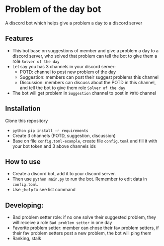# Problem of the day bot
 A discord bot which helps give a problem a day to a discord server

## Features
- This bot base on suggestions of member and give a problem a day to a discord server, who solved that problem can tell
the bot to give them a role `Solver of the day`
- Let say you has 3 channels in your discord server:
    - POTD: channel to post new problem of the day
    - Suggestion: members can post their suggest problems this channel
    - Discussion: members can discuss about the POTD in this channel, and tell the bot to give them role `Solver of the day`
- The bot will get problem in `Suggestion` channel to post in `POTD` channel
## Installation
Clone this repository 
- `python pip install -r requirements`
- Create 3 channels (POTD, suggestion, discussion)
- Base on file `config.toml-example`, create file `config.toml` and fill it with your bot token and 3 above channels ids

## How to use
- Create a discord bot, add it to your discord server.
- Then use `python main.py` to run the bot. Remember to edit data in `config.toml`.
- Use `;help` to see list command
    
## Developing:
- Bad problem setter role: if no one solve their suggested problem, they will receive a role `Bad problem setter` in one day
- Favorite problem setter: member can chose their fav problem setters, if their fav problem setters post a new problem, the bot will ping them
- Ranking, stalk

